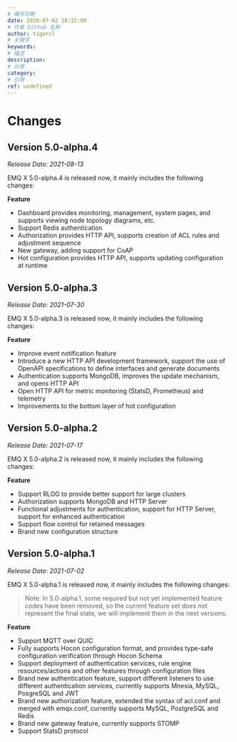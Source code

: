 ```yaml
---
# 编写日期
date: 2020-07-02 18:32:08
# 作者 Github 名称
author: tigercl
# 关键字
keywords:
# 描述
description:
# 分类
category: 
# 引用
ref: undefined
---
```


# Changes

## Version 5.0-alpha.4

*Release Date: 2021-08-13*

EMQ X 5.0-alpha.4 is released now, it mainly includes the following changes:

**Feature**

- Dashboard provides monitoring, management, system pages, and supports viewing node topology diagrams, etc.
- Support Redis authentication
- Authorization provides HTTP API, supports creation of ACL rules and adjustment sequence
- New gateway, adding support for CoAP
- Hot configuration provides HTTP API, supports updating configuration at runtime

## Version 5.0-alpha.3

*Release Date: 2021-07-30*

EMQ X 5.0-alpha.3 is released now, it mainly includes the following changes:

**Feature**

- Improve event notification feature
- Introduce a new HTTP API development framework, support the use of OpenAPI specifications to define interfaces and generate documents
- Authentication supports MongoDB, improves the update mechanism, and opens HTTP API
- Open HTTP API for metric monitoring (StatsD, Prometheus) and telemetry
- Improvements to the bottom layer of hot configuration

## Version 5.0-alpha.2

*Release Date: 2021-07-17*

EMQ X 5.0-alpha.2 is released now, it mainly includes the following changes:

**Feature**

- Support RLOG to provide better support for large clusters
- Authorization supports MongoDB and HTTP Server
- Functional adjustments for authentication, support for HTTP Server, support for enhanced authentication
- Support flow control for retained messages
- Brand new configuration structure

## Version 5.0-alpha.1

*Release Date: 2021-07-02*

EMQ X 5.0-alpha.1 is released now, it mainly includes the following changes:

> Note: In 5.0-alpha.1, some required but not yet implemented feature codes have been removed, so the current feature set does not represent the final state, we will implement them in the next versions.

**Feature**

- Support MQTT over QUIC
- Fully supports Hocon configuration format, and provides type-safe configuration verification through Hocon Schema
- Support deployment of authentication services, rule engine resources/actions and other features through configuration files
- Brand new authentication feature, support different listeners to use different authentication services, currently supports Mnesia, MySQL, PosgreSQL and JWT
- Brand new authorization feature, extended the syntax of acl.conf and merged with emqx.conf, currently supports MySQL, PostgreSQL and Redis
- Brand new gateway feature, currently supports STOMP
- Support StatsD protocol
